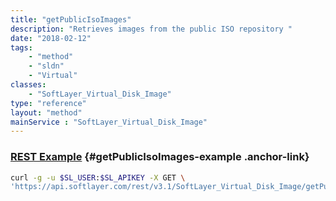 ```yaml
---
title: "getPublicIsoImages"
description: "Retrieves images from the public ISO repository "
date: "2018-02-12"
tags:
    - "method"
    - "sldn"
    - "Virtual"
classes:
    - "SoftLayer_Virtual_Disk_Image"
type: "reference"
layout: "method"
mainService : "SoftLayer_Virtual_Disk_Image"
---
```


### [REST Example](#getPublicIsoImages-example) <a href="/article/rest/"><i class="fas fa-question"></i></a> {#getPublicIsoImages-example .anchor-link} 
```bash
curl -g -u $SL_USER:$SL_APIKEY -X GET \
'https://api.softlayer.com/rest/v3.1/SoftLayer_Virtual_Disk_Image/getPublicIsoImages'
```
